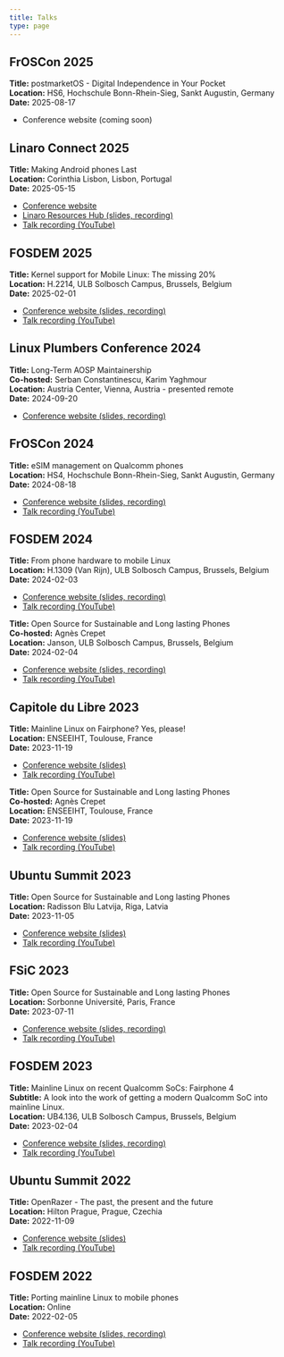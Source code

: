 ```yaml
---
title: Talks
type: page
---
```


## FrOSCon 2025

**Title:** postmarketOS - Digital Independence in Your Pocket  
**Location:** HS6, Hochschule Bonn-Rhein-Sieg, Sankt Augustin, Germany  
**Date:** 2025-08-17  

* Conference website (coming soon)

## Linaro Connect 2025

**Title:** Making Android phones Last  
**Location:** Corinthia Lisbon, Lisbon, Portugal  
**Date:** 2025-05-15  

* [Conference website](https://www.kitefor.events/events/linaro-connect-2025/submissions/323)
* [Linaro Resources Hub (slides, recording)](https://resources.linaro.org/en/resource/tSoFTmuxMgx5hv9xWJPVV5)
* [Talk recording (YouTube)](https://www.youtube.com/watch?v=xR-PlOlWRz8)

## FOSDEM 2025

**Title:** Kernel support for Mobile Linux: The missing 20%  
**Location:** H.2214, ULB Solbosch Campus, Brussels, Belgium  
**Date:** 2025-02-01  

* [Conference website (slides, recording)](https://fosdem.org/2025/schedule/event/fosdem-2025-4836-kernel-support-for-mobile-linux-the-missing-20-/)
* [Talk recording (YouTube)](https://www.youtube.com/watch?v=DdHPwc9RRJY)

## Linux Plumbers Conference 2024

**Title:** Long-Term AOSP Maintainership  
**Co-hosted:** Serban Constantinescu, Karim Yaghmour  
**Location:** Austria Center, Vienna, Austria - presented remote  
**Date:** 2024-09-20  

* [Conference website (slides, recording)](https://lpc.events/event/18/contributions/1740/)

## FrOSCon 2024

**Title:** eSIM management on Qualcomm phones  
**Location:** HS4, Hochschule Bonn-Rhein-Sieg, Sankt Augustin, Germany  
**Date:** 2024-08-18  

* [Conference website (slides, recording)](https://programm.froscon.org/2024/events/3079.html)
* [Talk recording (YouTube)](https://www.youtube.com/watch?v=L8WyIrwg14E)

## FOSDEM 2024

**Title:** From phone hardware to mobile Linux  
**Location:** H.1309 (Van Rijn), ULB Solbosch Campus, Brussels, Belgium  
**Date:** 2024-02-03  

* [Conference website (slides, recording)](https://archive.fosdem.org/2024/schedule/event/fosdem-2024-2234-from-phone-hardware-to-mobile-linux/)
* [Talk recording (YouTube)](https://www.youtube.com/watch?v=VMOxarhhYuM)

**Title:** Open Source for Sustainable and Long lasting Phones  
**Co-hosted:** Agnès Crepet  
**Location:** Janson, ULB Solbosch Campus, Brussels, Belgium  
**Date:** 2024-02-04  

* [Conference website (slides, recording)](https://archive.fosdem.org/2024/schedule/event/fosdem-2024-3362-open-source-for-sustainable-and-long-lasting-phones/)
* [Talk recording (YouTube)](https://www.youtube.com/watch?v=5RkM34IJIig)

## Capitole du Libre 2023

**Title:** Mainline Linux on Fairphone? Yes, please!  
**Location:** ENSEEIHT, Toulouse, France  
**Date:** 2023-11-19  

* [Conference website (slides)](https://cfp.capitoledulibre.org/cdl-2023/talk/77EAF7/)
* [Talk recording (YouTube)](https://www.youtube.com/watch?v=fVu6eoLwDN0)

**Title:** Open Source for Sustainable and Long lasting Phones  
**Co-hosted:** Agnès Crepet  
**Location:** ENSEEIHT, Toulouse, France  
**Date:** 2023-11-19  

* [Conference website (slides)](https://cfp.capitoledulibre.org/cdl-2023/talk/H8PBDM/)
* [Talk recording (YouTube)](https://www.youtube.com/watch?v=A13Du7pYjAQ)

## Ubuntu Summit 2023

**Title:** Open Source for Sustainable and Long lasting Phones  
**Location:** Radisson Blu Latvija, Riga, Latvia  
**Date:** 2023-11-05  

* [Conference website (slides)](https://events.canonical.com/event/31/contributions/175/)
* [Talk recording (YouTube)](https://www.youtube.com/watch?v=8ycIop9nrJk)

## FSiC 2023

**Title:** Open Source for Sustainable and Long lasting Phones  
**Location:** Sorbonne Université, Paris, France  
**Date:** 2023-07-11  

* [Conference website (slides, recording)](https://wiki.f-si.org/index.php?title=Open_Source_for_Sustainable_and_Long_lasting_Phones)
* [Talk recording (YouTube)](https://www.youtube.com/watch?v=_tbUGUWOiwU)

## FOSDEM 2023

**Title:** Mainline Linux on recent Qualcomm SoCs: Fairphone 4  
**Subtitle:** A look into the work of getting a modern Qualcomm SoC into mainline Linux.  
**Location:** UB4.136, ULB Solbosch Campus, Brussels, Belgium  
**Date:** 2023-02-04  

* [Conference website (slides, recording)](https://archive.fosdem.org/2023/schedule/event/mainline_on_the_fairphone4/)
* [Talk recording (YouTube)](https://www.youtube.com/watch?v=9ezKkyujKWQ)

## Ubuntu Summit 2022

**Title:** OpenRazer - The past, the present and the future  
**Location:** Hilton Prague, Prague, Czechia  
**Date:** 2022-11-09  

* [Conference website (slides)](https://events.canonical.com/event/2/contributions/120/)
* [Talk recording (YouTube)](https://www.youtube.com/watch?v=vfDwCUc3c_o)

## FOSDEM 2022

**Title:** Porting mainline Linux to mobile phones  
**Location:** Online  
**Date:** 2022-02-05  

* [Conference website (slides, recording)](https://archive.fosdem.org/2022/schedule/event/mobile_kernel_mainline/)
* [Talk recording (YouTube)](https://www.youtube.com/watch?v=-2UYZrXJaIA)
